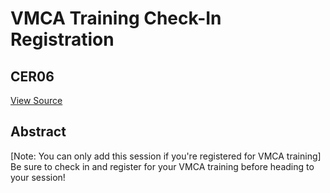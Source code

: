 # VMCA Training Check-In Registration
## CER06
[View Source](https://connect.veeam.com/flow/veeam/veeamon2023/attendeeportal/page/sessioncatalog/session/1678316111314001m2kz)

## Abstract
[Note: You can only add this session if you're registered for VMCA training] Be sure to check in and register for your VMCA training before heading to your session!
